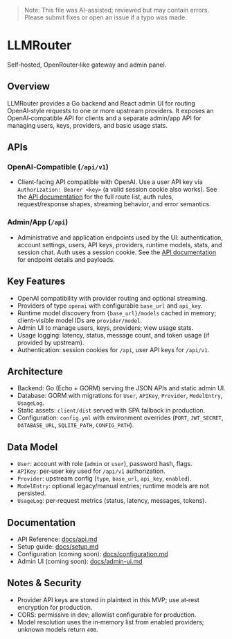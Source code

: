 > Note: This file was AI-assisted; reviewed but may contain errors. Please submit fixes or open an issue if a typo was made.

# LLMRouter

Self‑hosted, OpenRouter‑like gateway and admin panel.

## Overview

LLMRouter provides a Go backend and React admin UI for routing OpenAI‑style requests to one or more upstream providers. It exposes an OpenAI‑compatible API for clients and a separate admin/app API for managing users, keys, providers, and basic usage stats.

## APIs

### OpenAI‑Compatible (`/api/v1`)

- Client‑facing API compatible with OpenAI. Use a user API key via `Authorization: Bearer <key>` (a valid session cookie also works). See the [API documentation](docs/api.md) for the full route list, auth rules, request/response shapes, streaming behavior, and error semantics.

### Admin/App (`/api`)

- Administrative and application endpoints used by the UI: authentication, account settings, users, API keys, providers, runtime models, stats, and session chat. Auth uses a session cookie. See the [API documentation](docs/api.md) for endpoint details and payloads.

## Key Features

- OpenAI compatibility with provider routing and optional streaming.
- Providers of type `openai` with configurable `base_url` and `api_key`.
- Runtime model discovery from `{base_url}/models` cached in memory; client-visible model IDs are `provider/model`.
- Admin UI to manage users, keys, providers; view usage stats.
- Usage logging: latency, status, message count, and token usage (if provided by upstream).
- Authentication: session cookies for `/api`, user API keys for `/api/v1`.

## Architecture

- Backend: Go (Echo + GORM) serving the JSON APIs and static admin UI.
- Database: GORM with migrations for `User`, `APIKey`, `Provider`, `ModelEntry`, `UsageLog`.
- Static assets: `client/dist` served with SPA fallback in production.
- Configuration: `config.yml` with environment overrides (`PORT`, `JWT_SECRET`, `DATABASE_URL`, `SQLITE_PATH`, `CONFIG_PATH`).

## Data Model

- `User`: account with role (`admin` or `user`), password hash, flags.
- `APIKey`: per‑user key used for `/api/v1` authorization.
- `Provider`: upstream config (`type`, `base_url`, `api_key`, `enabled`).
- `ModelEntry`: optional legacy/manual entries; runtime models are not persisted.
- `UsageLog`: per‑request metrics (status, latency, messages, tokens).

## Documentation

- API Reference: [docs/api.md](docs/api.md)
- Setup guide: [docs/setup.md](docs/setup.md)
- Configuration (coming soon): [docs/configuration.md](docs/configuration.md)
- Admin UI (coming soon): [docs/admin-ui.md](docs/admin-ui.md)

## Notes & Security

- Provider API keys are stored in plaintext in this MVP; use at‑rest encryption for production.
- CORS: permissive in dev; allowlist configurable for production.
- Model resolution uses the in‑memory list from enabled providers; unknown models return `400`.
